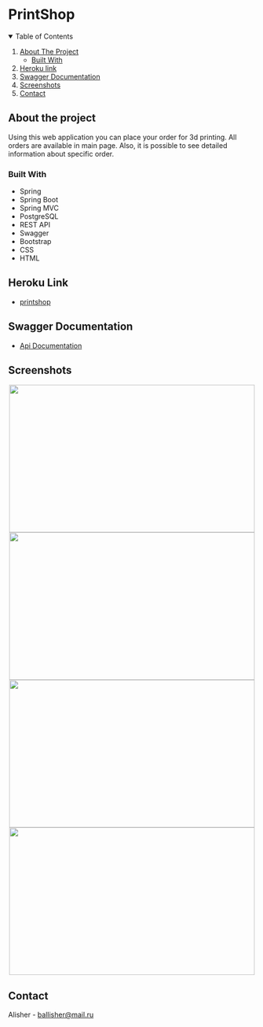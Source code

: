 # PrintShop

<!-- TABLE OF CONTENTS -->
<details open="open">
  <summary>Table of Contents</summary>
  <ol>
    <li>
      <a href="#about-the-project">About The Project</a>
      <ul>
        <li><a href="#built-with">Built With</a></li>
      </ul>
    </li>
    <li>
      <a href="#heroku-link">Heroku link</a>
    </li>
    <li><a href="#swagger-documentation">Swagger Documentation</a></li>
    <li><a href="#screenshots">Screenshots</a></li>
    <li><a href="#contact">Contact</a></li>
  </ol>
</details>

## About the project
Using this web application you can place your order for 3d printing. All orders are available in main page. Also, it is possible to see detailed information about specific order. 

### Built With

* Spring
* Spring Boot
* Spring MVC
* PostgreSQL
* REST API
* Swagger
* Bootstrap
* CSS
* HTML


## Heroku Link
<ul>
  <li><a href="https://printshop3d.herokuapp.com/blog">printshop</a></li>
</ul>

## Swagger Documentation
<ul>
  <li><a href="https://printshop3d.herokuapp.com/swagger-ui.html#/">Api Documentation</a></li>
</ul>

## Screenshots
<div align="center">
  <img src="https://sun9-11.userapi.com/impg/Dpi4VLwdGcfVfabkcnkJq5j0G-MEf77te4wpFA/7e7TDBUN-ec.jpg?size=2560x1446&quality=96&sign=b8c1b474ba3cc95302e345a4d4ee4737&type=album" width="500" height="300">
  <img src="https://sun9-11.userapi.com/impg/woe_FJRigiNxvaC1832Pc45tahaYWFpcdewTWw/9O0_zjSOCPM.jpg?size=2560x1448&quality=96&sign=1d2173e4b1f411deed47edc00113d3d5&type=album" width="500" height="300">
  <img src="https://sun9-43.userapi.com/impg/9GDmUFvQdkH79nAQsosFYD2w2G20LGEdRSHgIA/VWTBPeqJxw8.jpg?size=2560x1445&quality=96&sign=1e6e207d22095ae699d623c6cc973f9a&type=album" width="500" height="300">
  <img src="https://sun9-17.userapi.com/impg/5CbLsOJ3lkAnVlrMXD-_FkiBKXj2OV9p6UwCHg/m2Cgj1KlKvg.jpg?size=2560x1396&quality=96&sign=6c5176755483e5fdbf35d7b013fc309d&type=album" width="500" height="300">
</div>

## Contact

Alisher - ballisher@mail.ru


